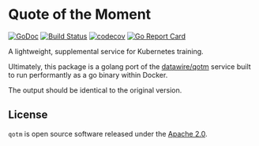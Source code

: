 # Quote of the Moment

[![GoDoc](https://godoc.org/github.com/kubesail/qotm?status.svg)](https://godoc.org/github.com/kubesail/qotm)
[![Build Status](https://travis-ci.org/kubesail/qotm.svg?branch=master)](https://travis-ci.org/kubesail/qotm)
[![codecov](https://codecov.io/gh/kubesail/qotm/branch/master/graph/badge.svg)](https://codecov.io/gh/kubesail/qotm)
[![Go Report Card](https://goreportcard.com/badge/github.com/syntaqx/protokit)](https://goreportcard.com/report/github.com/syntaqx/protokit)

[datawire-qotm]: https://github.com/datawire/qotm

A lightweight, supplemental service for Kubernetes training.

Ultimately, this package is a golang port of the [datawire/qotm][datawire-qotm]
service built to run performantly as a go binary within Docker.

The output should be identical to the original version.

## License

[license]: https://opensource.org/licenses/Apache-2.0

`qotm` is open source software released under the [Apache 2.0][license].
